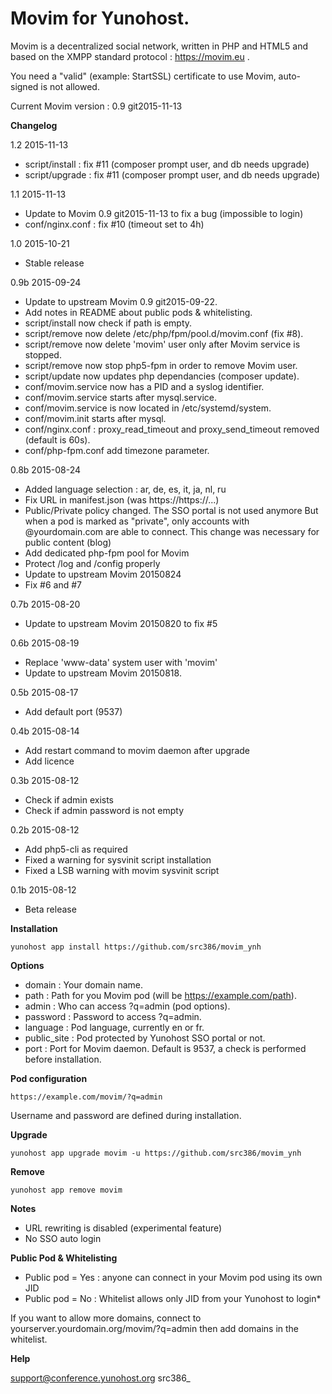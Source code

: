 Movim for Yunohost.
==========

Movim is a decentralized social network, written in PHP and HTML5 and based on the XMPP standard protocol : https://movim.eu .

You need a "valid" (example: StartSSL) certificate to use Movim, auto-signed is not allowed.

Current Movim version : 0.9 git2015-11-13

**Changelog**

1.2 2015-11-13
- script/install : fix #11 (composer prompt user, and db needs upgrade)
- script/upgrade : fix #11 (composer prompt user, and db needs upgrade)

1.1 2015-11-13
- Update to Movim 0.9 git2015-11-13 to fix a bug (impossible to login)
- conf/nginx.conf : fix #10 (timeout set to 4h)

1.0 2015-10-21
- Stable release

0.9b 2015-09-24
- Update to upstream Movim 0.9 git2015-09-22.
- Add notes in README about public pods & whitelisting.
- script/install now check if path is empty.
- script/remove now delete /etc/php/fpm/pool.d/movim.conf (fix #8).
- script/remove now delete 'movim' user only after Movim service is stopped.
- script/remove now stop php5-fpm in order to remove Movim user.
- script/update now updates php dependancies (composer update).
- conf/movim.service now has a PID and a syslog identifier.
- conf/movim.service starts after mysql.service.
- conf/movim.service is now located in /etc/systemd/system.
- conf/movim.init starts after mysql.
- conf/nginx.conf : proxy_read_timeout and proxy_send_timeout removed (default is 60s).
- conf/php-fpm.conf add timezone parameter.

0.8b 2015-08-24
- Added language selection : ar, de, es, it, ja, nl, ru
- Fix URL in manifest.json (was https://https://...)
- Public/Private policy changed. The SSO portal is not used anymore
  But when a pod is marked as "private", only accounts with @yourdomain.com are able to connect.
  This change was necessary for public content (blog)
- Add dedicated php-fpm pool for Movim
- Protect /log and /config properly
- Update to upstream Movim 20150824
- Fix #6 and #7

0.7b 2015-08-20
- Update to upstream Movim 20150820 to fix #5

0.6b 2015-08-19
- Replace 'www-data' system user with 'movim'
- Update to upstream Movim 20150818.

0.5b 2015-08-17
- Add default port (9537)

0.4b 2015-08-14
- Add restart command to movim daemon after upgrade
- Add licence

0.3b 2015-08-12
- Check if admin exists
- Check if admin password is not empty

0.2b 2015-08-12
- Add php5-cli as required
- Fixed a warning for sysvinit script installation
- Fixed a LSB warning with movim sysvinit script

0.1b 2015-08-12
- Beta release

**Installation**

    yunohost app install https://github.com/src386/movim_ynh

**Options**

* domain : Your domain name.
* path : Path for you Movim pod (will be https://example.com/path).
* admin : Who can access ?q=admin (pod options).
* password : Password to access ?q=admin.
* language : Pod language, currently en or fr.
* public_site : Pod protected by Yunohost SSO portal or not.
* port : Port for Movim daemon. Default is 9537, a check is performed before installation.

**Pod configuration**

    https://example.com/movim/?q=admin

Username and password are defined during installation.

**Upgrade**

    yunohost app upgrade movim -u https://github.com/src386/movim_ynh

**Remove**

    yunohost app remove movim

**Notes**

* URL rewriting is disabled (experimental feature)
* No SSO auto login

**Public Pod & Whitelisting**

* Public pod = Yes : anyone can connect in your Movim pod using its own JID
* Public pod = No : Whitelist allows only JID from your Yunohost to login*

If you want to allow more domains, connect to yourserver.yourdomain.org/movim/?q=admin then add domains in the whitelist.

**Help**

support@conference.yunohost.org src386_
